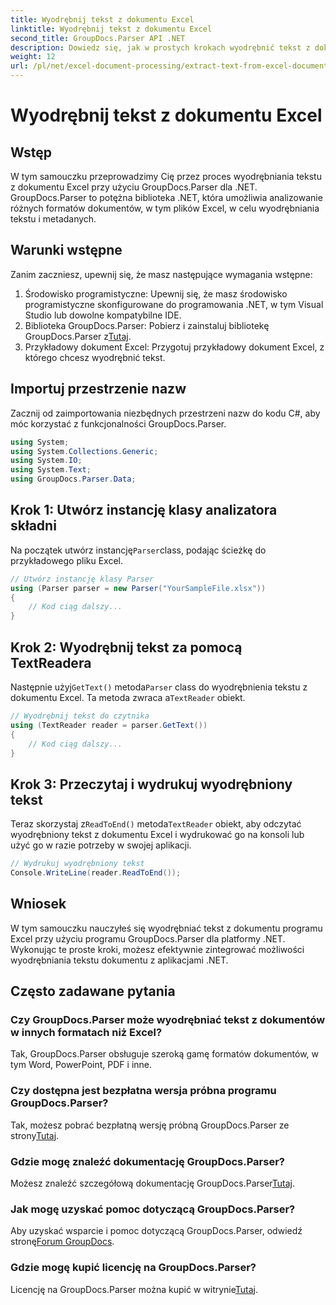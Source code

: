 ```yaml
---
title: Wyodrębnij tekst z dokumentu Excel
linktitle: Wyodrębnij tekst z dokumentu Excel
second_title: GroupDocs.Parser API .NET
description: Dowiedz się, jak w prostych krokach wyodrębnić tekst z dokumentów Excel za pomocą GroupDocs.Parser dla .NET.
weight: 12
url: /pl/net/excel-document-processing/extract-text-from-excel-document/
---
```


# Wyodrębnij tekst z dokumentu Excel

## Wstęp
W tym samouczku przeprowadzimy Cię przez proces wyodrębniania tekstu z dokumentu Excel przy użyciu GroupDocs.Parser dla .NET. GroupDocs.Parser to potężna biblioteka .NET, która umożliwia analizowanie różnych formatów dokumentów, w tym plików Excel, w celu wyodrębniania tekstu i metadanych.
## Warunki wstępne
Zanim zaczniesz, upewnij się, że masz następujące wymagania wstępne:
1. Środowisko programistyczne: Upewnij się, że masz środowisko programistyczne skonfigurowane do programowania .NET, w tym Visual Studio lub dowolne kompatybilne IDE.
2.  Biblioteka GroupDocs.Parser: Pobierz i zainstaluj bibliotekę GroupDocs.Parser z[Tutaj](https://releases.groupdocs.com/parser/net/).
3. Przykładowy dokument Excel: Przygotuj przykładowy dokument Excel, z którego chcesz wyodrębnić tekst.

## Importuj przestrzenie nazw
Zacznij od zaimportowania niezbędnych przestrzeni nazw do kodu C#, aby móc korzystać z funkcjonalności GroupDocs.Parser.
```csharp
using System;
using System.Collections.Generic;
using System.IO;
using System.Text;
using GroupDocs.Parser.Data;
```
## Krok 1: Utwórz instancję klasy analizatora składni
 Na początek utwórz instancję`Parser`class, podając ścieżkę do przykładowego pliku Excel.
```csharp
// Utwórz instancję klasy Parser
using (Parser parser = new Parser("YourSampleFile.xlsx"))
{
    // Kod ciąg dalszy...
}
```
## Krok 2: Wyodrębnij tekst za pomocą TextReadera
 Następnie użyj`GetText()` metoda`Parser` class do wyodrębnienia tekstu z dokumentu Excel. Ta metoda zwraca a`TextReader` obiekt.
```csharp
// Wyodrębnij tekst do czytnika
using (TextReader reader = parser.GetText())
{
    // Kod ciąg dalszy...
}
```
## Krok 3: Przeczytaj i wydrukuj wyodrębniony tekst
 Teraz skorzystaj z`ReadToEnd()` metoda`TextReader` obiekt, aby odczytać wyodrębniony tekst z dokumentu Excel i wydrukować go na konsoli lub użyć go w razie potrzeby w swojej aplikacji.
```csharp
// Wydrukuj wyodrębniony tekst
Console.WriteLine(reader.ReadToEnd());
```

## Wniosek
W tym samouczku nauczyłeś się wyodrębniać tekst z dokumentu programu Excel przy użyciu programu GroupDocs.Parser dla platformy .NET. Wykonując te proste kroki, możesz efektywnie zintegrować możliwości wyodrębniania tekstu dokumentu z aplikacjami .NET.

## Często zadawane pytania
### Czy GroupDocs.Parser może wyodrębniać tekst z dokumentów w innych formatach niż Excel?
Tak, GroupDocs.Parser obsługuje szeroką gamę formatów dokumentów, w tym Word, PowerPoint, PDF i inne.
### Czy dostępna jest bezpłatna wersja próbna programu GroupDocs.Parser?
 Tak, możesz pobrać bezpłatną wersję próbną GroupDocs.Parser ze strony[Tutaj](https://releases.groupdocs.com/).
### Gdzie mogę znaleźć dokumentację GroupDocs.Parser?
 Możesz znaleźć szczegółową dokumentację GroupDocs.Parser[Tutaj](https://tutorials.groupdocs.com/parser/net/).
### Jak mogę uzyskać pomoc dotyczącą GroupDocs.Parser?
Aby uzyskać wsparcie i pomoc dotyczącą GroupDocs.Parser, odwiedź stronę[Forum GroupDocs](https://forum.groupdocs.com/c/parser/17).
### Gdzie mogę kupić licencję na GroupDocs.Parser?
 Licencję na GroupDocs.Parser można kupić w witrynie[Tutaj](https://purchase.groupdocs.com/buy).